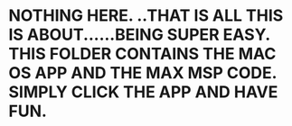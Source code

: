 NOTHING HERE.   ..THAT IS ALL THIS IS ABOUT......BEING SUPER EASY.
THIS FOLDER CONTAINS THE MAC OS APP AND THE MAX MSP CODE.
SIMPLY CLICK THE APP AND HAVE FUN.
=====
